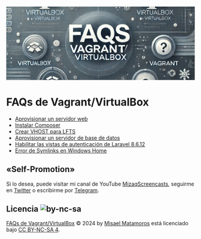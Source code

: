 !["FAQs de Vagrant/VirtualBox"](./images/faqs-header.png)

# FAQs de Vagrant/VirtualBox

- [Aprovisionar un servidor web](/docs/webserver.md)
- [Instalar Composer](/docs/install-composer.md)
- [Crear VHOST para LFTS](/docs/vhost-lfts.md)
- [Aprovisionar un servidor de base de datos](/docs/database-server.md)
- [Habilitar las vistas de autenticación de Laravel 8.6.12](/docs/habilitar-auth-laravel.md)
- [Error de Symlinks en Windows Home](/docs/symlink-error.md)

## «Self-Promotion»

Si lo desea, puede visitar mi canal de YouTube [MizaqScreencasts](https://www.youtube.com/MizaqScreencasts), seguirme en [Twitter](https://twitter.com/mismatso) o escribirme por [Telegram](https://t.me/mismatso).

## Licencia ![by-nc-sa](https://licensebuttons.net/l/by-nc-sa/4.0/80x15.png)

[FAQs de Vagrant/VirtualBox](https://github.com/mismatso/faqs-vagrant) © 2024 by [Misael Matamoros](https://t.me/mismatso) está licenciado bajo [CC BY-NC-SA 4](https://creativecommons.org/licenses/by-nc-sa/4.0/deed.es).